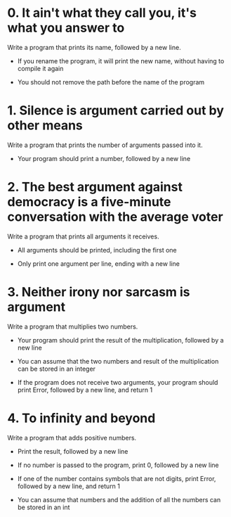 # 0. It ain't what they call you, it's what you answer to
Write a program that prints its name, followed by a new line.

* If you rename the program, it will print the new name, without having to compile it again

* You should not remove the path before the name of the program

# 1. Silence is argument carried out by other means
Write a program that prints the number of arguments passed into it.

* Your program should print a number, followed by a new line

# 2. The best argument against democracy is a five-minute conversation with the average voter
Write a program that prints all arguments it receives.

* All arguments should be printed, including the first one

* Only print one argument per line, ending with a new line

# 3. Neither irony nor sarcasm is argument
Write a program that multiplies two numbers.

* Your program should print the result of the multiplication, followed by a new line

* You can assume that the two numbers and result of the multiplication can be stored in an integer

* If the program does not receive two arguments, your program should print Error, followed by a new line, and return 1

# 4. To infinity and beyond

Write a program that adds positive numbers.

* Print the result, followed by a new line

* If no number is passed to the program, print 0, followed by a new line

* If one of the number contains symbols that are not digits, print Error, followed by a new line, and return 1

* You can assume that numbers and the addition of all the numbers can be stored in an int
